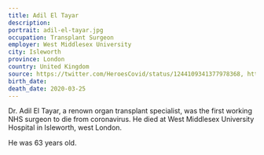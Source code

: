 ```yaml
---
title: Adil El Tayar
description: 
portrait: adil-el-tayar.jpg
occupation: Transplant Surgeon
employer: West Middlesex University
city: Isleworth
province: London
country: United Kingdom
source: https://twitter.com/HeroesCovid/status/1244109341377978368, https://www.theguardian.com/world/2020/mar/28/first-working-nhs-surgeon-dies-from-coronavirus, https://nursingnotes.co.uk/covid-19-memorial/
birth_date: 
death_date: 2020-03-25
---
```


Dr. Adil El Tayar, a renown organ transplant specialist, was the first working NHS surgeon to die from coronavirus. He died at West Middlesex University Hospital in Isleworth, west London.

He was 63 years old.